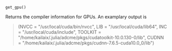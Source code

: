 ```
get_gpu()
```

Returns the compiler information for GPUs. An examplary output is 

> (NVCC = "/usr/local/cuda/bin/nvcc", LIB = "/usr/local/cuda/lib64", INC = "/usr/local/cuda/include", TOOLKIT = "/home/kailaix/.julia/adcme/pkgs/cudatoolkit-10.0.130-0/lib", CUDNN = "/home/kailaix/.julia/adcme/pkgs/cudnn-7.6.5-cuda10.0_0/lib")

